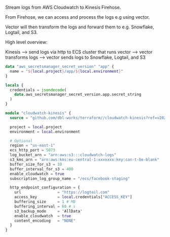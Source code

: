 Stream logs from AWS Cloudwatch to Kinesis Firehose.

From Firehose, we can access and process the logs e.g using vector.

Vector will then transform the logs and forward them to e.g. Snowflake, Logtail, and S3.

High level overview:

Kinesis --> send logs via http to ECS cluster that runs vector --> vector transforms logs --> vector sends logs to Snowflake, Logtail, and S3

```terraform
data "aws_secretsmanager_secret_version" "app" {
  name = "${local.project}/app/${local.environment}"
}

locals {
  credentials = jsondecode(
    data.aws_secretsmanager_secret_version.app.secret_string
  )
}

module "cloudwatch-kinesis" {
  source = "github.com/dbl-works/terraform//cloudwatch-kinesis?ref=v2023.03.30"

  project = local.project
  environment = local.environment

  # Optional
  region = "us-east-1"
  ecs_http_port = 5073
  log_bucket_arn = "arn:aws:s3:::cloudwatch-logs"
  s3_kms_arn = "arn:aws:kms:eu-central-1:xxxxxxx:key:can-t-be-blank"
  buffer_size_for_s3 = 10
  buffer_interval_for_s3 = 400
  enable_cloudwatch = true
  subscription_log_group_name = "/ecs/facebook-staging"

  http_endpoint_configuration = {
    url                = "https://logtail.com"
    access_key         = local.credentials["ACCESS_KEY"]
    buffering_size     = 1 # MB
    buffering_interval = 60 # s
    s3_backup_mode     = 'AllData'
    enable_cloudwatch  = true
    content_encoding   = "NONE"
  }
}
```
